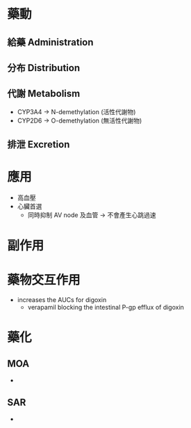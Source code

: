 # 藥動
## 給藥 Administration
## 分布 Distribution
## 代謝 Metabolism
- CYP3A4 $\rightarrow$ N-demethylation (活性代謝物)
- CYP2D6 $\rightarrow$ O-demethylation (無活性代謝物)
## 排泄 Excretion
# 應用
- 高血壓
- 心臟首選
	- 同時抑制 AV node 及血管 $\rightarrow$ 不會產生心跳過速
# 副作用
# 藥物交互作用
- increases the AUCs for digoxin
	- verapamil blocking the intestinal P-gp efflux of digoxin
# 藥化
## MOA
- 
## SAR
- 

